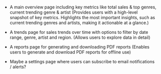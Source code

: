 - A main overview page including key metrics like total sales & top genres, current trending genre & artist
(Provides users with a high-level snapshot of key metrics.
Highlights the most important insights, such as current trending genres and artists, making it actionable at a glance.)

- A trends page for sales trends over time with options to filter by date range, genre, artist and region.
(Allows users to explore data in detail)

- A reports page for generating and downloading PDF reports
(Enables users to generate and download PDF reports for offline use)

- Maybe a settings page where users can subscribe to email notifications / alerts? 